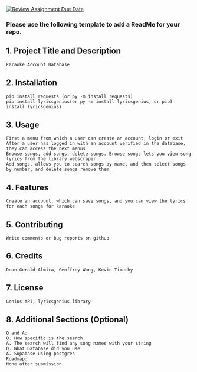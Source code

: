 [![Review Assignment Due Date](https://classroom.github.com/assets/deadline-readme-button-24ddc0f5d75046c5622901739e7c5dd533143b0c8e959d652212380cedb1ea36.svg)](https://classroom.github.com/a/545oUMxH)

### Please use the following template to add a ReadMe for your repo.

## 1. Project Title and Description
    Karaoke Account Database
## 2. Installation
    pip install requests (or py -m install requests)
    pip install lyricsgenius(or py -m install lyricsgenius, or pip3 install lyricsgenius)
## 3. Usage
    First a menu from which a user can create an account, login or exit
    After a user has logged in with an account verified in the database, they can access the next menus
    Browse songs, add songs, delete songs. Browse songs lets you view song lyrics from the library webscraper
    Add songs, allows you to search songs by name, and then select songs by number, and delete songs remove them
## 4. Features
    Create an account, which can save songs, and you can view the lyrics for each songs for karaoke
## 5. Contributing
    Write comments or bug reports on github
## 6. Credits
    Dean Gerald Almira, Geoffrey Wong, Kevin Timachy
## 7. License
    Genius API, lyricsgenius library
## 8. Additional Sections (Optional)
    Q and A:
    Q. How specific is the search
    A. The search will find any song names with your string
    Q. What Database did you use
    A. Supabase using postgres
    Roadmap:
    None after submission
